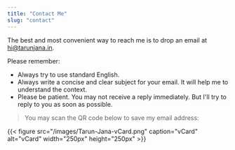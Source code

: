 ```yaml
---
title: "Contact Me"
slug: "contact"
---
```


The best and most convenient way to reach me is to drop an email at <hi@tarunjana.in>.

Please remember:

* Always try to use standard English.
* Always write a concise and clear subject for your email. It will help me to understand the context.
* Please be patient. You may not receive a reply immediately. But I'll try to reply to you as soon as possible.

> You may scan the QR code below to save my email address:

{{< figure src="/images/Tarun-Jana-vCard.png" caption="vCard" alt="vCard" width="250px" height="250px" >}}